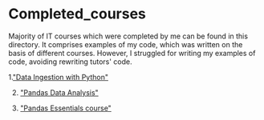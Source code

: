 # Completed_courses
Majority of IT courses which were completed by me can be found in this directory. It comprises examples of my code, which was written on the basis of different courses. However, I struggled for writing my examples of code, avoiding rewriting tutors' code.

1.["Data Ingestion with Python"](https://www.linkedin.com/learning/data-ingestion-with-python?trk=learning-serp_learning-search-card_search-card&upsellOrderOrigin=default_guest_learning)

2. ["Pandas Data Analysis"](https://www.linkedin.com/learning/python-data-analysis-2?trk=learning-serp_learning-search-card_search-card&upsellOrderOrigin=default_guest_learning)

3. ["Pandas Essentials course"](https://www.linkedin.com/learning/pandas-essential-training?trk=learning-serp_learning-search-card_search-card&upsellOrderOrigin=default_guest_learning)
